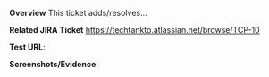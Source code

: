 **Overview** This ticket adds/resolves...

**Related JIRA Ticket** https://techtankto.atlassian.net/browse/TCP-10

**Test URL**:

**Screenshots/Evidence**:
